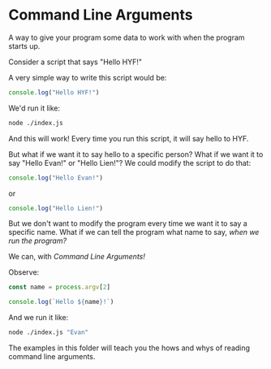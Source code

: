 # Command Line Arguments

A way to give your program some data to work with when the program starts up.

Consider a script that says "Hello HYF!"

A very simple way to write this script would be:
```js
console.log("Hello HYF!")
```

We'd run it like:
```bash
node ./index.js
```

And this will work! Every time you run this script, it will say hello to HYF.

But what if we want it to say hello to a specific person? What if we want it to say "Hello Evan!" or "Hello Lien!"? We could modify the script to do that:
 
```js
console.log("Hello Evan!")
```

or

```js
console.log("Hello Lien!")
```

But we don't want to modify the program every time we want it to say a specific name. What if we can tell the program what name to say, _when we run the program?_

We can, with *Command Line Arguments!*

Observe:
```js
const name = process.argv[2]

console.log(`Hello ${name}!`)
```

And we run it like:
```bash
node ./index.js "Evan"
```

The examples in this folder will teach you the hows and whys of reading command line arguments. 
